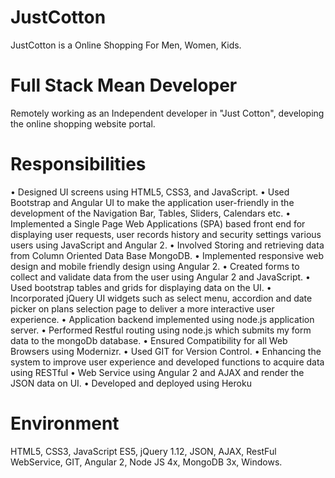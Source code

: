 # JustCotton

  JustCotton is a Online Shopping For Men, Women, Kids.

# Full Stack Mean Developer

  Remotely working as an Independent developer in "Just Cotton", developing the online shopping website portal.

# Responsibilities

•	Designed UI screens using HTML5, CSS3, and JavaScript.
•	Used Bootstrap and Angular UI to make the application user-friendly in the development of the Navigation Bar, Tables, Sliders, Calendars etc.
•	Implemented a Single Page Web Applications (SPA) based front end for displaying user requests, user records history and security settings various users using JavaScript and Angular 2.
•	Involved Storing and retrieving data from Column Oriented Data Base MongoDB.
•	Implemented responsive web design and mobile friendly design using Angular 2.
•	Created forms to collect and validate data from the user using Angular 2 and JavaScript.
•	Used bootstrap tables and grids for displaying data on the UI.
•	Incorporated jQuery UI widgets such as select menu, accordion and date picker on plans selection page to deliver a more interactive user experience.
•	Application backend implemented using node.js application server.
•	Performed Restful routing using node.js which submits my form data to the mongoDb database.
•	Ensured Compatibility for all Web Browsers using Modernizr.
•	Used GIT for Version Control.
•	Enhancing the system to improve user experience and developed functions to acquire data using RESTful
•	Web Service using Angular 2 and AJAX and render the JSON data on UI.
•	Developed and deployed using Heroku

# Environment
  HTML5, CSS3, JavaScript ES5, jQuery 1.12, JSON, AJAX, RestFul WebService, GIT, Angular 2, Node JS 4x, MongoDB 3x, Windows.

